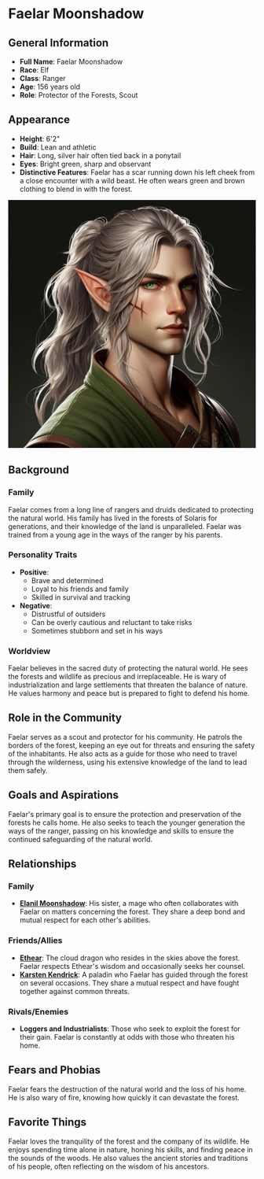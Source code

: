 # Faelar Moonshadow

## General Information
- **Full Name**: Faelar Moonshadow
- **Race**: Elf
- **Class**: Ranger
- **Age**: 156 years old
- **Role**: Protector of the Forests, Scout

## Appearance
- **Height**: 6'2"
- **Build**: Lean and athletic
- **Hair**: Long, silver hair often tied back in a ponytail
- **Eyes**: Bright green, sharp and observant
- **Distinctive Features**: Faelar has a scar running down his left cheek from a close encounter with a wild beast. He often wears green and brown clothing to blend in with the forest.

![Faelar](../../assets/Faelar%20Moonshadow.jpg)

## Background

### Family
Faelar comes from a long line of rangers and druids dedicated to protecting the natural world. His family has lived in the forests of Solaris for generations, and their knowledge of the land is unparalleled. Faelar was trained from a young age in the ways of the ranger by his parents.

### Personality Traits
- **Positive**:
  - Brave and determined
  - Loyal to his friends and family
  - Skilled in survival and tracking
- **Negative**:
  - Distrustful of outsiders
  - Can be overly cautious and reluctant to take risks
  - Sometimes stubborn and set in his ways

### Worldview
Faelar believes in the sacred duty of protecting the natural world. He sees the forests and wildlife as precious and irreplaceable. He is wary of industrialization and large settlements that threaten the balance of nature. He values harmony and peace but is prepared to fight to defend his home.

## Role in the Community
Faelar serves as a scout and protector for his community. He patrols the borders of the forest, keeping an eye out for threats and ensuring the safety of the inhabitants. He also acts as a guide for those who need to travel through the wilderness, using his extensive knowledge of the land to lead them safely.

## Goals and Aspirations
Faelar's primary goal is to ensure the protection and preservation of the forests he calls home. He also seeks to teach the younger generation the ways of the ranger, passing on his knowledge and skills to ensure the continued safeguarding of the natural world.

## Relationships

### Family
- **[Elanil Moonshadow](Elanil.md)**: His sister, a mage who often collaborates with Faelar on matters concerning the forest. They share a deep bond and mutual respect for each other's abilities.

### Friends/Allies
- **[Ethear](Ethear.md)**: The cloud dragon who resides in the skies above the forest. Faelar respects Ethear's wisdom and occasionally seeks her counsel.
- **[Karsten Kendrick](../../Crown-of-the-Immortals/PCs/Karsten-Kendrick.md)**: A paladin who Faelar has guided through the forest on several occasions. They share a mutual respect and have fought together against common threats.

### Rivals/Enemies
- **Loggers and Industrialists**: Those who seek to exploit the forest for their gain. Faelar is constantly at odds with those who threaten his home.

## Fears and Phobias
Faelar fears the destruction of the natural world and the loss of his home. He is also wary of fire, knowing how quickly it can devastate the forest.

## Favorite Things
Faelar loves the tranquility of the forest and the company of its wildlife. He enjoys spending time alone in nature, honing his skills, and finding peace in the sounds of the woods. He also values the ancient stories and traditions of his people, often reflecting on the wisdom of his ancestors.